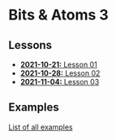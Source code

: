 # Bits & Atoms 3

## Lessons
- [**2021-10-21:** Lesson 01](/lessons/lesson01.html)
- [**2021-10-28:** Lesson 02](/lessons/lesson02.html)
- [**2021-11-04:** Lesson 03](/lessons/lesson03.html)

## Examples
[List of all examples](/examples)